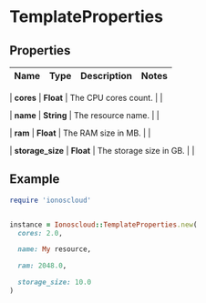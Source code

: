 # TemplateProperties

## Properties

| Name | Type | Description | Notes |
| ---- | ---- | ----------- | ----- |

| **cores** | **Float** | The CPU cores count. |  |

| **name** | **String** | The resource name. |  |

| **ram** | **Float** | The RAM size in MB. |  |

| **storage_size** | **Float** | The storage size in GB. |  |

## Example

```ruby
require 'ionoscloud'


instance = Ionoscloud::TemplateProperties.new(
  cores: 2.0,

  name: My resource,

  ram: 2048.0,

  storage_size: 10.0
)
```

